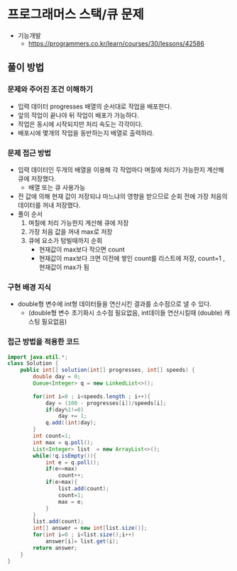 # 프로그래머스 스택/큐 문제
- 기능개발
    - https://programmers.co.kr/learn/courses/30/lessons/42586
## 풀이 방법
### 문제와 주어진 조건 이해하기
- 입력 데이터 progresses 배열의 순서대로 작업을 배포한다.
- 앞의 작업이 끝나야 뒤 작업이 배포가 가능하다.
- 작업은 동시에 시작되지만 처리 속도는 각각이다.
- 배포시에 몇개의 작업을 동반하는지 배열로 출력하라.


### 문제 접근 방법
- 입력 데이터인 두개의 배열을 이용해 각 작업마다 며칠에 처리가 가능한지 계산해 큐에 저장했다.
    - 배열 또는 큐 사용가능
- 전 값에 의해 현재 값이 저장되냐 마느냐의 영향을 받으므로 순회 전에 가장 처음의 데이터를 꺼내 저장했다.
- 풀이 순서
    1. 며칠에 처리 가능한지 계산해 큐에 저장
    2. 가장 처음 값을 꺼내 max로 저장
    3. 큐에 요소가 텅빌때까지 순회
        - 현재값이 max보다 작으면 count
        - 현재값이 max보다 크면 이전에 쌓인 count를 리스트에 저장, count=1 , 현재값이 max가 됨

### 구현 배경 지식
- double형 변수에 int형 데이터들을 연산시킨 결과를 소수점으로 낼 수 있다.
    - (double형 변수 초기화시 소수점 필요없음, int데이들 연산시킬때 (double) 캐스팅 필요없음)


### 접근 방법을 적용한 코드
```java
import java.util.*;
class Solution {
    public int[] solution(int[] progresses, int[] speeds) {
        double day = 0;
        Queue<Integer> q = new LinkedList<>();
        
        for(int i=0 ; i<speeds.length ; i++){
            day = (100 - progresses[i])/speeds[i];
            if(day%1!=0) 
                day += 1;
            q.add((int)day);
        }
        int count=1;
        int max = q.poll();
        List<Integer> list  = new ArrayList<>();
        while(!q.isEmpty()){
            int e = q.poll();
            if(e<=max)
                count++;
            if(e>max){
                list.add(count);
                count=1;
                max = e;
            }
        }
        list.add(count);
        int[] answer = new int[list.size()];
        for(int i=0 ; i<list.size();i++)
            answer[i]= list.get(i);
        return answer;
    }
}
```